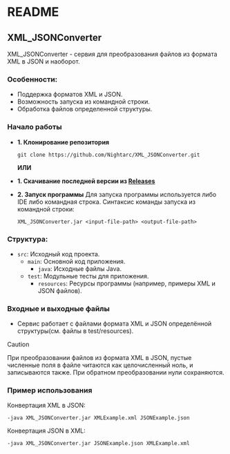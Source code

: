 # README
## XML_JSONConverter
XML_JSONConverter - сервия для преобразования файлов из формата XML в JSON и наоборот.

### Особенности:
- Поддержка форматов XML и JSON.
- Возможность запуска из командной строки.
- Обработка файлов определенной структуры.

### Начало работы
- **1. Клонирование репозитория**
  ```
  git clone https://github.com/Nightarc/XML_JSONConverter.git
  ```
  **ИЛИ**
- **1. Скачивание последней версии из [Releases](https://github.com/Nightarc/XML_JSONConverter/releases)**
- **2. Запуск программы**
    Для запуска программы используется либо IDE либо командная строка.
    Синтаксис команды запуска из командной строки:
  
  ```
  XML_JSONConverter.jar <input-file-path> <output-file-path> 
  ```

  
### Структура:
- `src`: Исходный код проекта.
  - `main`: Основной код приложения.
    - `java`: Исходные файлы Java.       
  - `test`: Модульные тесты для приложения.
    - `resources`: Ресурсы программы (например, примеры XML и JSON файлов).
            
### Входные и выходные файлы
- Сервис работает с файлами формата XML и JSON определённой структуры(см. файлы в test/resources).
> [!CAUTION]
> При преобразовании файлов из формата XML в JSON, пустые численные поля в файле читаются как целочисленный ноль, и записываются также. При обратном преобразовании нули сохраняются.

### Пример использования 
Конвертация XML в JSON:
```
-java XML_JSONConverter.jar XMLExample.xml JSONExample.json
```
Конвертация JSON в XML:
```
-java XML_JSONConverter.jar JSONExample.json XMLExample.xml
```
  
